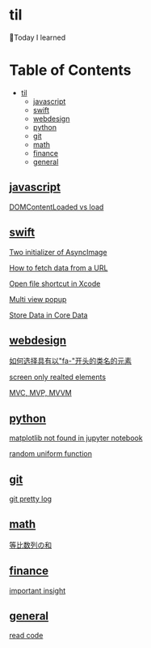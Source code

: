 # til

📝Today I learned

Table of Contents
=================

   * [til](#til)
      * [javascript](#javascript)
      * [swift](#swift)
      * [webdesign](#webdesign)
      * [python](#python)
      * [git](#git)
      * [math](#math)
      * [finance](#finance)
      * [general](#general)


## [javascript](./javascript/)

[DOMContentLoaded vs load](./javascript/domcontentloaded-vs-load.md)

## [swift](./swift/)

[Two initializer of AsyncImage](./swift/asyncimage.md)

[How to fetch data from a URL](./swift/fetch-data.md)

[Open file shortcut in Xcode](./swift/xcode-openfile.md)

[Multi view popup](./swift/multiViewPopup.md)

[Store Data in Core Data](./swift/store-core-data.md)

## [webdesign](./webdesign/)

[如何选择具有以"fa-"开头的类名的元素](./webdesign/css-selector-fa.md)

[screen only realted elements](./webdesign/screen-only.md)

[MVC, MVP, MVVM](./webdesign/mvc-mvvm.md)

## [python](./python/)

[matplotlib not found in jupyter notebook](./python/notebook-matplotlib-not-found.md)

[random uniform function](./python/random-uniform.md)

## [git](./git/)

[git pretty log](./git/pretty-log.md)

## [math](./math/)

[等比数列の和](./math/sum-of-geometric-progression.md)

## [finance](./finance/)

[important insight](./finance/important-insight.md)

## [general](./general/)

[read code](./general/read-code.md)